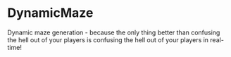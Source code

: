 # DynamicMaze
Dynamic maze generation - because the only thing better than confusing the hell out of your players is confusing the hell out of your players in real-time!
